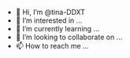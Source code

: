 - 👋 Hi, I’m @tina-DDXT
- 👀 I’m interested in ...
- 🌱 I’m currently learning ...
- 💞️ I’m looking to collaborate on ...
- 📫 How to reach me ...

<!---
tina-DDXT/tina-DDXT is a ✨ special ✨ repository because its `README.md` (this file) appears on your GitHub profile.
You can click the Preview link to take a look at your changes.
--->
